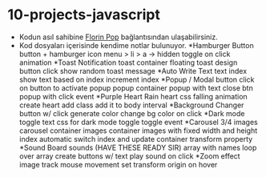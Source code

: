 # 10-projects-javascript
- Kodun asıl sahibine [Florin Pop](https://www.youtube.com/@FlorinPop) bağlantısından ulaşabilirsiniz.
- Kod dosyaları içerisinde kendime notlar bulunuyor.
*Hamburger Button
button + hamburger icon
menu > li > a -> hidden
toggle on click
animation
*Toast Notification
toast container floating
toast design
button
click show random toast message
*Auto Write Text
text
index
show text based on index
increment index
*Popup / Modal
button
click on button to activate popup
popup container
popup with text
close btn popup with click event
*Purple Heart Rain
heart css
falling animation
create heart
add class
add it to body
interval
*Background Changer
button w/ click
generate color
change bg color on click
*Dark mode toggle
text
css for dark mode
toggle
toggle event
*Carousel
3/4 images
carousel container
images container
images with fixed width and height
index
automatic switch index and update container transform property
*Sound Board
sounds (HAVE THESE READY SIR)
array with names
loop over array
create buttons w/ text
play sound on click
*Zoom effect
image
track mouse movement
set transform origin on hover
